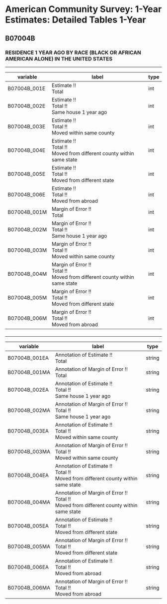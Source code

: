 # American Community Survey: 1-Year Estimates: Detailed Tables 1-Year

## B07004B

### RESIDENCE 1 YEAR AGO BY RACE (BLACK OR AFRICAN AMERICAN ALONE) IN THE UNITED STATES

___

| variable | label | type |
| ----- | ----- | ----- |
| B07004B_001E | Estimate !!<br>Total | int |
| B07004B_002E | Estimate !!<br>Total !!<br>Same house 1 year ago | int |
| B07004B_003E | Estimate !!<br>Total !!<br>Moved within same county | int |
| B07004B_004E | Estimate !!<br>Total !!<br>Moved from different county within same state | int |
| B07004B_005E | Estimate !!<br>Total !!<br>Moved from different state | int |
| B07004B_006E | Estimate !!<br>Total !!<br>Moved from abroad | int |
| B07004B_001M | Margin of Error !!<br>Total | int |
| B07004B_002M | Margin of Error !!<br>Total !!<br>Same house 1 year ago | int |
| B07004B_003M | Margin of Error !!<br>Total !!<br>Moved within same county | int |
| B07004B_004M | Margin of Error !!<br>Total !!<br>Moved from different county within same state | int |
| B07004B_005M | Margin of Error !!<br>Total !!<br>Moved from different state | int |
| B07004B_006M | Margin of Error !!<br>Total !!<br>Moved from abroad | int |
### 

___

| variable | label | type |
| ----- | ----- | ----- |
| B07004B_001EA | Annotation of Estimate !!<br>Total | string |
| B07004B_001MA | Annotation of Margin of Error !!<br>Total | string |
| B07004B_002EA | Annotation of Estimate !!<br>Total !!<br>Same house 1 year ago | string |
| B07004B_002MA | Annotation of Margin of Error !!<br>Total !!<br>Same house 1 year ago | string |
| B07004B_003EA | Annotation of Estimate !!<br>Total !!<br>Moved within same county | string |
| B07004B_003MA | Annotation of Margin of Error !!<br>Total !!<br>Moved within same county | string |
| B07004B_004EA | Annotation of Estimate !!<br>Total !!<br>Moved from different county within same state | string |
| B07004B_004MA | Annotation of Margin of Error !!<br>Total !!<br>Moved from different county within same state | string |
| B07004B_005EA | Annotation of Estimate !!<br>Total !!<br>Moved from different state | string |
| B07004B_005MA | Annotation of Margin of Error !!<br>Total !!<br>Moved from different state | string |
| B07004B_006EA | Annotation of Estimate !!<br>Total !!<br>Moved from abroad | string |
| B07004B_006MA | Annotation of Margin of Error !!<br>Total !!<br>Moved from abroad | string |

